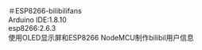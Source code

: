 ＃ESP8266-bilibilifans  
Arduino IDE:1.8.10  
esp8266:2.6.3  
使用OLED显示屏和ESP8266 NodeMCU制作bilibil用户信息
